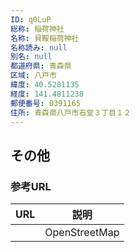 ```yaml
---
ID: q0LuP
総称: 稲荷神社
名称: 貝鞍稲荷神社
名称読み: null
別名: null
都道府県: 青森県
区域: 八戸市
緯度: 40.5281135
経度: 141.4811238
郵便番号: 0391165
住所: 青森県八戸市石堂３丁目１２
---
```


## その他

### 参考URL

| URL | 説明          |
| --- | ------------- |
|     | OpenStreetMap |
